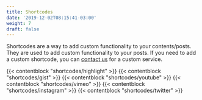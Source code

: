 ```yaml
---
title: Shortcodes
date: '2019-12-02T08:15:41-03:00'
weight: 7
draft: false
---
```


Shortcodes are a way to add custom functionality to your contents/posts. They are used to add custom functionality to your posts. If you need to add a custom shortcode, you can [contact us](https://gethugothemes.com/services) for a custom service.


{{< contentblock "shortcodes/highlight" >}}
{{< contentblock "shortcodes/gist" >}}
{{< contentblock "shortcodes/youtube" >}}
{{< contentblock "shortcodes/vimeo" >}}
{{< contentblock "shortcodes/instagram" >}}
{{< contentblock "shortcodes/twitter" >}}


